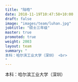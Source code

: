 ```yaml
---
title: "陆晗"
date: 2018-11-19T10:47:58+10:00
draft: false
image: "images/team/luhan.jpg"
jobtitle: "硕士三年级"
master: true
promoted: true
weight: 2003
layout: team
summary: "
本科：哈尔滨工业大学（深圳） <br>
"
---
```


本科：哈尔滨工业大学（深圳）
